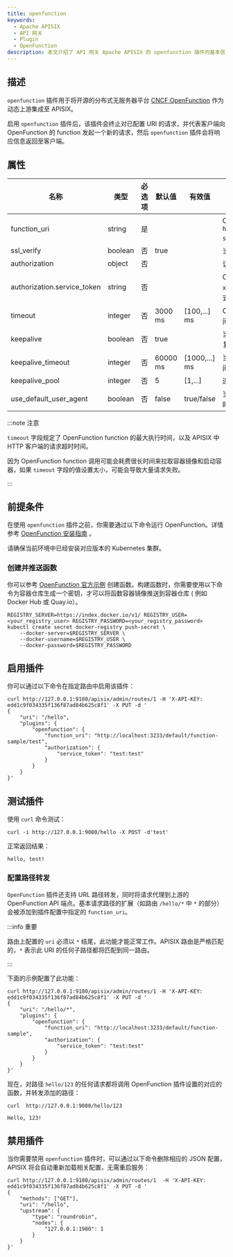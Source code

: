 ```yaml
---
title: openfunction
keywords:
  - Apache APISIX
  - API 网关
  - Plugin
  - OpenFunction
description: 本文介绍了 API 网关 Apache APISIX 的 openfunction 插件的基本信息及使用方法。
---
```


<!--
#
# Licensed to the Apache Software Foundation (ASF) under one or more
# contributor license agreements.  See the NOTICE file distributed with
# this work for additional information regarding copyright ownership.
# The ASF licenses this file to You under the Apache License, Version 2.0
# (the "License"); you may not use this file except in compliance with
# the License.  You may obtain a copy of the License at
#
#     http://www.apache.org/licenses/LICENSE-2.0
#
# Unless required by applicable law or agreed to in writing, software
# distributed under the License is distributed on an "AS IS" BASIS,
# WITHOUT WARRANTIES OR CONDITIONS OF ANY KIND, either express or implied.
# See the License for the specific language governing permissions and
# limitations under the License.
#
-->

## 描述

`openfunction` 插件用于将开源的分布式无服务器平台 [CNCF OpenFunction](https://openfunction.dev/) 作为动态上游集成至 APISIX。

启用 `openfunction` 插件后，该插件会终止对已配置 URI 的请求，并代表客户端向 OpenFunction 的 function 发起一个新的请求，然后 `openfunction` 插件会将响应信息返回至客户端。

## 属性

| 名称                          | 类型    | 必选项 | 默认值  | 有效值       | 描述                                                         |
|-----------------------------| ------- | ------ | ------- | ------------ | ------------------------------------------------------------ |
| function_uri                | string  | 是     |         |              | OpenFunction function uri，例如 `https://localhost:30858/default/function-sample`。     |
| ssl_verify                  | boolean | 否     | true    |              | 当设置为 `true` 时执行 SSL 验证。                            |
| authorization               | object  | 否     |         |              | 访问 OpenFunction 的函数的授权凭证。|
| authorization.service_token | string  | 否     |         |              | OpenFunction service token，其格式为 `xxx:xxx`，支持函数入口的 basic auth 认证方式。 |
| timeout                     | integer | 否     | 3000 ms | [100,...] ms | OpenFunction action 和 HTTP 调用超时时间，以毫秒为单位。          |
| keepalive                   | boolean | 否     | true    |              | 当设置为 `true` 时，保持连接的活动状态以便重复使用。         |
| keepalive_timeout           | integer | 否     | 60000 ms| [1000,...] ms| 当连接空闲时，保持该连接处于活动状态的时间，以毫秒为单位。               |
| keepalive_pool              | integer | 否     | 5       | [1,...]      | 连接断开之前，可接收的最大请求数。                           |
| use_default_user_agent      | boolean | 否     | false   | true/false   | 当设置为 `true` 时且用户没有设置 user-agent 时候使用默认值。 |

:::note 注意

`timeout` 字段规定了 OpenFunction function 的最大执行时间，以及 APISIX 中 HTTP 客户端的请求超时时间。

因为 OpenFunction function 调用可能会耗费很长时间来拉取容器镜像和启动容器，如果 `timeout` 字段的值设置太小，可能会导致大量请求失败。

:::

## 前提条件

在使用 `openfunction` 插件之前，你需要通过以下命令运行 OpenFunction。详情参考 [OpenFunction 安装指南](https://openfunction.dev/docs/getting-started/installation/) 。

请确保当前环境中已经安装对应版本的 Kubernetes 集群。

### 创建并推送函数

你可以参考 [OpenFunction 官方示例](https://github.com/OpenFunction/samples) 创建函数。构建函数时，你需要使用以下命令为容器仓库生成一个密钥，才可以将函数容器镜像推送到容器仓库 ( 例如 Docker Hub 或 Quay.io）。

```shell
REGISTRY_SERVER=https://index.docker.io/v1/ REGISTRY_USER=<your_registry_user> REGISTRY_PASSWORD=<your_registry_password>
kubectl create secret docker-registry push-secret \
    --docker-server=$REGISTRY_SERVER \
    --docker-username=$REGISTRY_USER \
    --docker-password=$REGISTRY_PASSWORD
```

## 启用插件

你可以通过以下命令在指定路由中启用该插件：

```shell
curl http://127.0.0.1:9180/apisix/admin/routes/1 -H 'X-API-KEY: edd1c9f034335f136f87ad84b625c8f1' -X PUT -d '
{
    "uri": "/hello",
    "plugins": {
        "openfunction": {
            "function_uri": "http://localhost:3233/default/function-sample/test",
            "authorization": {
                "service_token": "test:test"
            }
        }
    }
}'
```

## 测试插件

使用 `curl` 命令测试：

```shell
curl -i http://127.0.0.1:9080/hello -X POST -d'test'
```

正常返回结果：

```
hello, test!
```

### 配置路径转发

`OpenFunction` 插件还支持 URL 路径转发，同时将请求代理到上游的 OpenFunction API 端点。基本请求路径的扩展（如路由 `/hello/*` 中 `*` 的部分）会被添加到插件配置中指定的 `function_uri`。

:::info 重要

路由上配置的 `uri` 必须以 `*` 结尾，此功能才能正常工作。APISIX 路由是严格匹配的，`*` 表示此 URI 的任何子路径都将匹配到同一路由。

:::

下面的示例配置了此功能：

```shell
curl http://127.0.0.1:9180/apisix/admin/routes/1 -H 'X-API-KEY: edd1c9f034335f136f87ad84b625c8f1' -X PUT -d '
{
    "uri": "/hello/*",
    "plugins": {
        "openfunction": {
            "function_uri": "http://localhost:3233/default/function-sample",
            "authorization": {
                "service_token": "test:test"
            }
        }
    }
}'
```

现在，对路径 `hello/123` 的任何请求都将调用 OpenFunction 插件设置的对应的函数，并转发添加的路径：

```shell
curl  http://127.0.0.1:9080/hello/123
```

```shell
Hello, 123!
```

## 禁用插件

当你需要禁用 `openfunction` 插件时，可以通过以下命令删除相应的 JSON 配置，APISIX 将会自动重新加载相关配置，无需重启服务：

```shell
curl http://127.0.0.1:9180/apisix/admin/routes/1  -H 'X-API-KEY: edd1c9f034335f136f87ad84b625c8f1' -X PUT -d '
{
    "methods": ["GET"],
    "uri": "/hello",
    "upstream": {
        "type": "roundrobin",
        "nodes": {
            "127.0.0.1:1980": 1
        }
    }
}'
```
